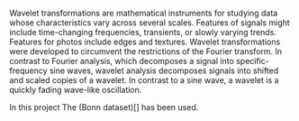 
Wavelet transformations are mathematical instruments for studying data whose characteristics vary across several scales. Features of signals might include time-changing frequencies, transients, or slowly varying trends. Features for photos include edges and textures. Wavelet transformations were developed to circumvent the restrictions of the Fourier transform.
In contrast to Fourier analysis, which decomposes a signal into specific-frequency sine waves, wavelet analysis decomposes signals into shifted and scaled copies of a wavelet. In contrast to a sine wave, a wavelet is a quickly fading wave-like oscillation.

In this project The (Bonn dataset)[] has been used.
